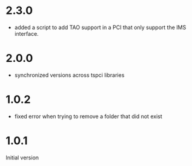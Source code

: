 # 2.3.0
- added a script to add TAO support in a PCI that only support the IMS interface.

# 2.0.0

- synchronized versions across tspci libraries
# 1.0.2

- fixed error when trying to remove a folder that did not exist

# 1.0.1

Initial version